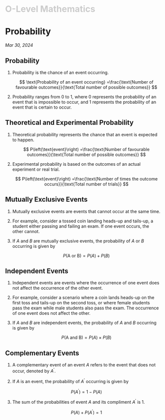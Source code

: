 <h1 style="color: #ccc">O-Level Mathematics</h1>

# Probability

*Mar 30, 2024*

## Probability

1. Probability is the chance of an event occurring.

   $$
   \text{Probability of an event occurring} =\frac{\text{Number of favourable outcomes}}{\text{Total number of possible outcomes}}
   $$

2. Probability ranges from $0$ to $1$, where $0$ represents the probability of an event that is impossible to occur, and $1$ represents the probability of an event that is certain to occur.

## Theoretical and Experimental Probability

1. Theoretical probability represents the chance that an event is expected to happen.

   $$
   P\left(\text{event}\right) =\frac{\text{Number of favourable outcomes}}{\text{Total number of possible outcomes}}
   $$

2. Experimental probability is based on the outcomes of an actual experiment or real trial.

   $$
   P\left(\text{event}\right) =\frac{\text{Number of times the outcome occurs}}{\text{Total number of trials}}
   $$

## Mutually Exclusive Events

1. Mutually exclusive events are events that cannot occur at the same time.

2. For example, consider a tossed coin landing heads-up and tails-up, a student either passing and failing an exam. If one event occurs, the other cannot.

3. If $A$ and $B$ are mutually exclusive events, the probability of $A$ or $B$ occurring is given by

   $$
   P\left(\text{A or B}\right) =P( A) +P( B)
   $$

## Independent Events

1. Independent events are events where the occurrence of one event does not affect the occurrence of the other event.

2. For example, consider a scenario where a coin lands heads-up on the first toss and tails-up on the second toss, or where female students pass the exam while male students also pass the exam. The occurrence of one event does not affect the other.

3. If $A$ and $B$ are independent events, the probability of $A$ and $B$ occurring is given by

   $$
   P\left(\text{A and B}\right) =P( A) \times P( B)
   $$

## Complementary Events

1. A complementary event of an event $A$ refers to the event that does not occur, denoted by $A^\prime$.

2. If $A$ is an event, the probability of $A^\prime$ occurring is given by

   $$
   P(A^\prime) = 1 - P(A)
   $$

3. The sum of the probabilities of event $A$ and its compliment $A^\prime$ is $1$.

   $$
   P(A) + P(A^\prime) = 1
   $$
